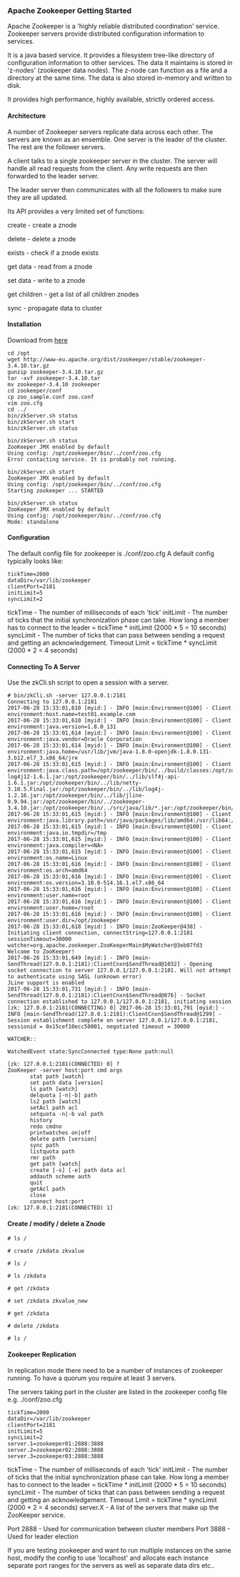 ### Apache Zookeeper Getting Started

Apache Zookeeper is a 'highly reliable distributed coordination' service.
Zookeeper servers provide distributed configuration information to services.

It is a java based service.
It provides a filesystem tree-like directory of configuration information to other services.
The data it maintains is stored in 'z-nodes' (zookeeper data nodes). The z-node can function as a file and a directory at the same time.
The data is also stored in-memory and written to disk.

It provides high performance, highly available, strictly ordered access.


#### Architecture

A number of Zookeeper servers replicate data across each other. The servers are known as an ensemble.
One server is the leader of the cluster. The rest are the follower servers.

A client talks to a single zookeeper server in the cluster. The server will handle all read requests from the client.
Any write requests are then forwarded to the leader server.

The leader server then communicates with all the followers to make sure they are all updated.

Its API provides a very limited set of functions:

create - create a znode

delete - delete a znode

exists - check if a znode exists

get data - read from a znode

set data - write to a znode

get children - get a list of all children znodes

sync - propagate data to cluster


#### Installation

Download from [here](http://www-eu.apache.org/dist/zookeeper/stable/)

~~~~
cd /opt
wget http://www-eu.apache.org/dist/zookeeper/stable/zookeeper-3.4.10.tar.gz
gunzip zookeeper-3.4.10.tar.gz
tar -xvf zookeeper-3.4.10.tar
mv zookeeper-3.4.10 zookeeper
cd zookeeper/conf
cp zoo_sample.conf zoo.conf
vim zoo.cfg
cd ../
bin/zkServer.sh status
bin/zkServer.sh start
bin/zkServer.sh status
~~~~

~~~~
bin/zkServer.sh status
ZooKeeper JMX enabled by default
Using config: /opt/zookeeper/bin/../conf/zoo.cfg
Error contacting service. It is probably not running.

bin/zkServer.sh start
ZooKeeper JMX enabled by default
Using config: /opt/zookeeper/bin/../conf/zoo.cfg
Starting zookeeper ... STARTED

bin/zkServer.sh status
ZooKeeper JMX enabled by default
Using config: /opt/zookeeper/bin/../conf/zoo.cfg
Mode: standalone
~~~~


#### Configuration

The default config file for zookeeper is ./conf/zoo.cfg
A default config typically looks like:

~~~~
tickTime=2000
dataDir=/var/lib/zookeeper
clientPort=2181
initLimit=5
syncLimit=2
~~~~

tickTime - The number of milliseconds of each 'tick'
initLimit - The number of ticks that the initial synchronization phase can take. How long a member has to connect to the leader = tickTime * initLimit (2000 * 5 = 10 seconds)
syncLimit - The number of ticks that can pass between sending a request and getting an acknowledgement. Timeout Limit = tickTime * syncLimit (2000 * 2 = 4 seconds)


#### Connecting To A Server

Use the zkCli.sh script to open a session with a server.

~~~~
# bin/zkCli.sh -server 127.0.0.1:2181
Connecting to 127.0.0.1:2181
2017-06-28 15:33:01,610 [myid:] - INFO [main:Environment@100] - Client environment:host.name=test01.example.com
2017-06-28 15:33:01,610 [myid:] - INFO [main:Environment@100] - Client environment:java.version=1.8.0_131
2017-06-28 15:33:01,614 [myid:] - INFO [main:Environment@100] - Client environment:java.vendor=Oracle Corporation
2017-06-28 15:33:01,614 [myid:] - INFO [main:Environment@100] - Client environment:java.home=/usr/lib/jvm/java-1.8.0-openjdk-1.8.0.131-3.b12.el7_3.x86_64/jre
2017-06-28 15:33:01,615 [myid:] - INFO [main:Environment@100] - Client environment:java.class.path=/opt/zookeeper/bin/../build/classes:/opt/zookeeper/bin/../build/lib/*.jar:/opt/zookeeper/bin/../lib/slf4j-log4j12-1.6.1.jar:/opt/zookeeper/bin/../lib/slf4j-api-1.6.1.jar:/opt/zookeeper/bin/../lib/netty-3.10.5.Final.jar:/opt/zookeeper/bin/../lib/log4j-1.2.16.jar:/opt/zookeeper/bin/../lib/jline-0.9.94.jar:/opt/zookeeper/bin/../zookeeper-3.4.10.jar:/opt/zookeeper/bin/../src/java/lib/*.jar:/opt/zookeeper/bin/../conf:
2017-06-28 15:33:01,615 [myid:] - INFO [main:Environment@100] - Client environment:java.library.path=/usr/java/packages/lib/amd64:/usr/lib64:/lib64:/lib:/usr/lib
2017-06-28 15:33:01,615 [myid:] - INFO [main:Environment@100] - Client environment:java.io.tmpdir=/tmp
2017-06-28 15:33:01,615 [myid:] - INFO [main:Environment@100] - Client environment:java.compiler=<NA>
2017-06-28 15:33:01,615 [myid:] - INFO [main:Environment@100] - Client environment:os.name=Linux
2017-06-28 15:33:01,616 [myid:] - INFO [main:Environment@100] - Client environment:os.arch=amd64
2017-06-28 15:33:01,616 [myid:] - INFO [main:Environment@100] - Client environment:os.version=3.10.0-514.16.1.el7.x86_64
2017-06-28 15:33:01,616 [myid:] - INFO [main:Environment@100] - Client environment:user.name=root
2017-06-28 15:33:01,616 [myid:] - INFO [main:Environment@100] - Client environment:user.home=/root
2017-06-28 15:33:01,616 [myid:] - INFO [main:Environment@100] - Client environment:user.dir=/opt/zookeeper
2017-06-28 15:33:01,618 [myid:] - INFO [main:ZooKeeper@438] - Initiating client connection, connectString=127.0.0.1:2181 sessionTimeout=30000 watcher=org.apache.zookeeper.ZooKeeperMain$MyWatcher@3eb07fd3
Welcome to ZooKeeper!
2017-06-28 15:33:01,649 [myid:] - INFO [main-SendThread(127.0.0.1:2181):ClientCnxn$SendThread@1032] - Opening socket connection to server 127.0.0.1/127.0.0.1:2181. Will not attempt to authenticate using SASL (unknown error)
JLine support is enabled
2017-06-28 15:33:01,731 [myid:] - INFO [main-SendThread(127.0.0.1:2181):ClientCnxn$SendThread@876] - Socket connection established to 127.0.0.1/127.0.0.1:2181, initiating session
[zk: 127.0.0.1:2181(CONNECTING) 0] 2017-06-28 15:33:01,791 [myid:] - INFO [main-SendThread(127.0.0.1:2181):ClientCnxn$SendThread@1299] - Session establishment complete on server 127.0.0.1/127.0.0.1:2181, sessionid = 0x15cef10ecc50001, negotiated timeout = 30000

WATCHER::

WatchedEvent state:SyncConnected type:None path:null

[zk: 127.0.0.1:2181(CONNECTED) 0] ?
ZooKeeper -server host:port cmd args
       stat path [watch]
       set path data [version]
       ls path [watch]
       delquota [-n|-b] path
       ls2 path [watch]
       setAcl path acl
       setquota -n|-b val path
       history
       redo cmdno
       printwatches on|off
       delete path [version]
       sync path
       listquota path
       rmr path
       get path [watch]
       create [-s] [-e] path data acl
       addauth scheme auth
       quit
       getAcl path
       close
       connect host:port
[zk: 127.0.0.1:2181(CONNECTED) 1]
~~~~


#### Create / modify / delete a Znode

~~~~
# ls /

# create /zkdata zkvalue

# ls /

# ls /zkdata

# get /zkdata

# set /zkdata zkvalue_new

# get /zkdata

# delete /zkdata

# ls /
~~~~


#### Zookeeper Replication

In replication mode there need to be a number of instances of zookeeper running.
To have a quorum you require at least 3 servers.

The servers taking part in the cluster are listed in the zookeeper config file e.g. ./conf/zoo.cfg

~~~~
tickTime=2000
dataDir=/var/lib/zookeeper
clientPort=2181
initLimit=5
syncLimit=2
server.1=zookeeper01:2888:3888
server.2=zookeeper02:2888:3888
server.3=zookeeper03:2888:3888
~~~~


tickTime - The number of milliseconds of each 'tick'
initLimit - The number of ticks that the initial synchronization phase can take. How long a member has to connect to the leader = tickTime * initLimit (2000 * 5 = 10 seconds)
syncLimit - The number of ticks that can pass between sending a request and getting an acknowledgement. Timeout Limit = tickTime * syncLimit (2000 * 2 = 4 seconds)
server.X - A list of the servers that make up the ZooKeeper service.

Port 2888 - Used for communication between cluster members
Port 3888 - Used for leader election

If you are testing zookeeper and want to run multiple instances on the same host, modify the config to use 'localhost' and allocate each instance separate port ranges for the servers as well as separate data dirs etc..